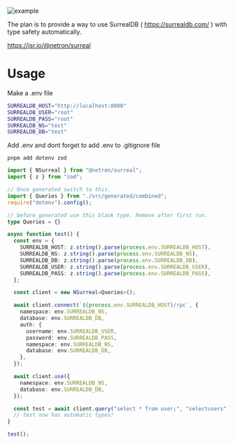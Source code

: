 ![example](https://github.com/netrondev/surreal/blob/main/example.png?raw=true)

The plan is to provide a way to use SurrealDB ( https://surrealdb.com/ ) with type safety automatically.

https://jsr.io/@netron/surreal


# Usage

Make a .env file

```sh
SURREALDB_HOST="http://localhost:8000"
SURREALDB_USER="root"
SURREALDB_PASS="root"
SURREALDB_NS="test"
SURREALDB_DB="test"
```

Add .env and dont forget to add .env to .gitignore file

`pnpm add dotenv zod`

```ts
import { NSurreal } from "@netron/surreal";
import { z } from "zod";

// Once generated switch to this.
import { Queries } from "./src/generated/combined";
require("dotenv").config();

// before generated use this blank type. Remove after first run.
type Queries = {}

async function test() {
  const env = {
    SURREALDB_HOST: z.string().parse(process.env.SURREALDB_HOST),
    SURREALDB_NS: z.string().parse(process.env.SURREALDB_NS),
    SURREALDB_DB: z.string().parse(process.env.SURREALDB_DB),
    SURREALDB_USER: z.string().parse(process.env.SURREALDB_USER),
    SURREALDB_PASS: z.string().parse(process.env.SURREALDB_PASS),
  };

  const client = new NSurreal<Queries>();

  await client.connect(`${process.env.SURREALDB_HOST}/rpc`, {
    namespace: env.SURREALDB_NS,
    database: env.SURREALDB_DB,
    auth: {
      username: env.SURREALDB_USER,
      password: env.SURREALDB_PASS,
      namespace: env.SURREALDB_NS,
      database: env.SURREALDB_DB,
    },
  });

  await client.use({
    namespace: env.SURREALDB_NS,
    database: env.SURREALDB_DB,
  });

  const test = await client.query("select * from user;", "selectusers");
  // test now has automatic types!
}

test();

```